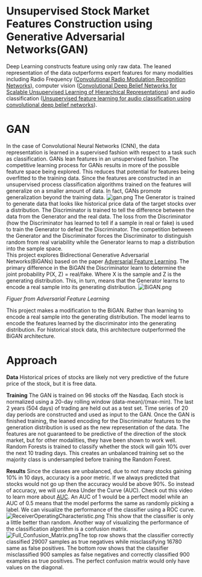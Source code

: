 # Unsupervised Stock Market Features Construction using Generative Adversarial Networks(GAN)
Deep Learning constructs feature using only raw data. The leaned representation of the data outperforms expert features for many modalities including Radio Frequency ([Convolutional Radio Modulation Recognition Networks](https://arxiv.org/pdf/1602.04105.pdf)), computer vision ([Convolutional Deep Belief Networks for Scalable Unsupervised Learning of Hierarchical Representations](https://www.cs.princeton.edu/~rajeshr/papers/icml09-ConvolutionalDeepBeliefNetworks.pdf)) and audio classification ([Unsupervised feature learning for audio classification using convolutional deep belief networks](http://www.robotics.stanford.edu/~ang/papers/nips09-AudioConvolutionalDBN.pdf)). 
# GAN 
In the case of Convolutional Neural Networks (CNN), the data representation is learned in a supervised fashion with respect to a task such as classification. GANs lean features in an unsupervised fashion. The competitive learning process for GANs results in more of the possible feature space being explored. This reduces that potential for features being overfitted to the training data. Since the features are constructed in an unsupervised process classification algorithms trained on the features will generalize on a smaller amount of data. In fact, GANs promote generalization beyond the training data. 
![gan.png]({{site.baseurl}}/media/gan.png)
The Generator is trained to generate data that looks like historical price data of the target stocks over a distribution. The Discriminator is trained to tell the difference between the data from the Generator and the real data. The loss from the Discriminator (how the Discriminator has learned to tell if a sample in real or fake) is used to train the Generator to defeat the Discriminator. The competition between the Generator and the Discriminator forces the Discriminator to distinguish random from real variability while the Generator learns to map a distribution into the sample space.    
This project explores Bidirectional Generative Adversarial Networks(BiGANs) based on the paper [Adversarial Feature Learning](https://arxiv.org/pdf/1605.09782.pdf). The primary difference in the BiGAN the Discriminator learn to determine the joint probability P(X, Z) = real/fake. Where X is the sample and Z is the generating distribution. This, in turn, means that the Generator learns to encode a real sample into its generating distribution.  ![BiGAN.png]({{site.baseurl}}/media/BiGAN.png)

*Figuer from Adversarial Feature Learning*


This project makes a modification to the BiGAN. Rather than learning to encode a real sample into the generating distribution. The model learns to encode the features learned by the discriminator into the generating distribution. For historical stock data, this architecture outperformed the BiGAN architecture. 
# Approach 

**Data**
Historical prices of stocks are likely not very predictive of the future price of the stock, but it is free data. 

**Training**
The GAN is trained on 96 stocks off the Nasdaq. Each stock is normalized using a 20-day rolling window (data-mean)/(max-min). The last 2 years (504 days) of trading are held out as a test set. Time series of 20 day periods are constructed and used as input to the GAN. Once the GAN is finished training, the leaned encoding for the Discriminator features to the generation distribution is used as the new representation of the data. The features are not guaranteed to be predictive of the direction of the stock market, but for other modalities, they have been shown to work well. Random Forests is trained to classify whether the stock will gain 10% over the next 10 trading days. This creates an unbalanced training set so the majority class is undersampled before training the Random Forest. 

**Results**
Since the classes are unbalanced, due to not many stocks gaining 10% in 10 days, accuracy is a poor metric. If we always predicted that stocks would not go up then the accuracy would be above 90%. So instead of accuracy, we will use Area Under the Curve (AUC). Check out this video to learn more about [AUC](http://www.dataschool.io/roc-curves-and-auc-explained/). An AUC of 1 would be a perfect model while an AUC of 0.5 means that the model performs the same as randomly picking a label. We can visualize the performance of the classifier using a ROC curve. ![ReceiverOperatingCharacteristic.png]({{site.baseurl}}/media/ReceiverOperatingCharacteristic.png)
This show that the classifier is only a little better than random. Another way of visualizing the performance of the classification algorithm is a confusion matrix. ![Full_Confusion_Matrix.png]({{site.baseurl}}/media/Full_Confusion_Matrix.png)The top row shows that the classifier correctly classified 29007 samples as true negatives while misclassifying 16780 same as false positives. The bottom row shows that the classifier misclassified 900 samples as false negatives and correctly classified 900 examples as true positives. The perfect confusion matrix would only have values on the diagonal. 




